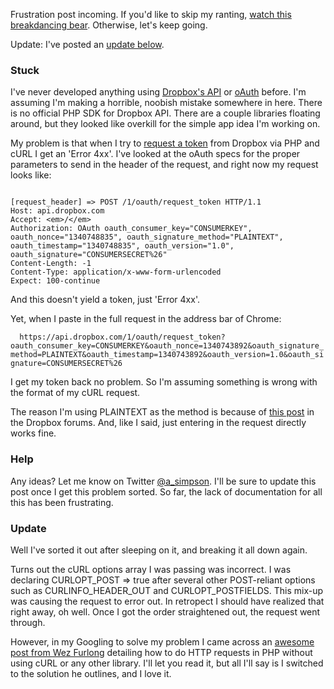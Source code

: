 Frustration post incoming. If you'd like to skip my ranting, [watch this breakdancing bear](http://maxgif.com/8p). Otherwise, let's keep going.

Update: I've posted an [update below](#update).

### Stuck

I've never developed anything using [Dropbox's API](https://www.dropbox.com/developers/reference/api) or [oAuth](http://oauth.net/) before. I'm assuming I'm making a horrible, noobish mistake somewhere in here. There is no official PHP SDK for Dropbox API. There are a couple libraries floating around, but they looked like overkill for the simple app idea I'm working on.

My problem is that when I try to [request a token](https://www.dropbox.com/developers/reference/api#request-token) from Dropbox via PHP and cURL I get an 'Error 4xx'. I've looked at the oAuth specs for the proper parameters to send in the header of the request, and right now my request looks like:

``` 

[request_header] => POST /1/oauth/request_token HTTP/1.1
Host: api.dropbox.com
Accept: <em>/</em>
Authorization: OAuth oauth_consumer_key="CONSUMERKEY", oauth_nonce="1340748835", oauth_signature_method="PLAINTEXT", oauth_timestamp="1340748835", oauth_version="1.0", oauth_signature="CONSUMERSECRET%26"
Content-Length: -1
Content-Type: application/x-www-form-urlencoded
Expect: 100-continue
```

And this doesn't yield a token, just 'Error 4xx'.

Yet, when I paste in the full request in the address bar of Chrome:

`   https://api.dropbox.com/1/oauth/request_token?oauth_consumer_key=CONSUMERKEY&oauth_nonce=1340743892&oauth_signature_method=PLAINTEXT&oauth_timestamp=1340743892&oauth_version=1.0&oauth_signature=CONSUMERSECRET%26 `

I get my token back no problem. So I'm assuming something is wrong with the format of my cURL request.

The reason I'm using PLAINTEXT as the method is because of [this post](http://forums.dropbox.com/topic.php?id=49346&replies=9#post-373358) in the Dropbox forums. And, like I said, just entering in the request directly works fine.

### Help

Any ideas? Let me know on Twitter [@a\_simpson](http://www.twitter.com/a_simpson). I'll be sure to update this post once I get this problem sorted. So far, the lack of documentation for all this has been frustrating.

### Update

Well I've sorted it out after sleeping on it, and breaking it all down again.

Turns out the cURL options array I was passing was incorrect. I was declaring CURLOPT\_POST =\> true after several other POST-reliant options such as CURLINFO\_HEADER\_OUT and CURLOPT\_POSTFIELDS. This mix-up was causing the request to error out. In retropect I should have realized that right away, oh well. Once I got the order straightened out, the request went through.

However, in my Googling to solve my problem I came across an [awesome post from Wez Furlong](http://wezfurlong.org/blog/2006/nov/http-post-from-php-without-curl/) detailing how to do HTTP requests in PHP without using cURL or any other library. I'll let you read it, but all I'll say is I switched to the solution he outlines, and I love it.
